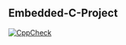 ## Embedded-C-Project ##

[![CppCheck](https://github.com/nileshmathur/Embedded-C-Project/actions/workflows/CodeQuality.yml/badge.svg)](https://github.com/nileshmathur/Embedded-C-Project/actions/workflows/CodeQuality.yml)

